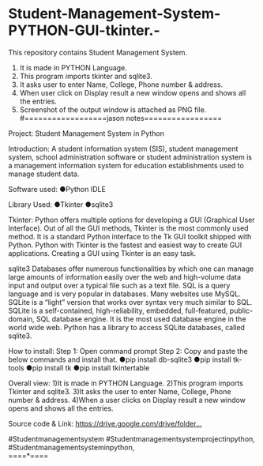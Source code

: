 # Student-Management-System-PYTHON-GUI-tkinter.-
This repository contains Student Management System.
1. It is made in PYTHON Language.
2. This program imports tkinter and sqlite3.
3. It asks user to enter Name, College, Phone number & address.
4. When user click on Display result a new window opens and shows all the entries.  
5. Screenshot of the output window is attached as PNG file.
#==================jason notes=================

Project: Student Management System in Python

Introduction:
A student information system (SIS), student management system, school administration software or student administration system is a management information system for education establishments used to manage student data. 

Software used:
●Python IDLE

Library Used:
●Tkinter
●sqlite3

Tkinter:
Python offers multiple options for developing a GUI (Graphical User Interface). Out of all the GUI methods, Tkinter is the most commonly used method. It is a standard Python interface to the Tk GUI toolkit shipped with Python. Python with Tkinter is the fastest and easiest way to create GUI applications. Creating a GUI using Tkinter is an easy task.

sqlite3
Databases offer numerous functionalities by which one can manage large amounts of information easily over the web and high-volume data input and output over a typical file such as a text file. SQL is a query language and is very popular in databases. Many websites use MySQL. SQLite is a “light” version that works over syntax very much similar to SQL.
SQLite is a self-contained, high-reliability, embedded, full-featured, public-domain, SQL database engine. It is the most used database engine in the world wide web.
Python has a library to access SQLite databases, called sqlite3.

How to install:
Step 1: Open command prompt 
Step 2: Copy and paste the below commands and install that.
●pip install db-sqlite3
●pip install tk-tools
●pip install tk
●pip install tkintertable

Overall view:
1)It is made in PYTHON Language.
2)This program imports Tkinter and sqlite3.
3)It asks the user to enter Name, College, Phone number & address.
4)When a user clicks on Display result a new window opens and shows all the entries.

Source code & Link:
https://drive.google.com/drive/folder...​

#Studentmanagementsystem​ #Studentmanagementsystemprojectinpython​, #Studentmanagementsysteminpython​,  
====*====